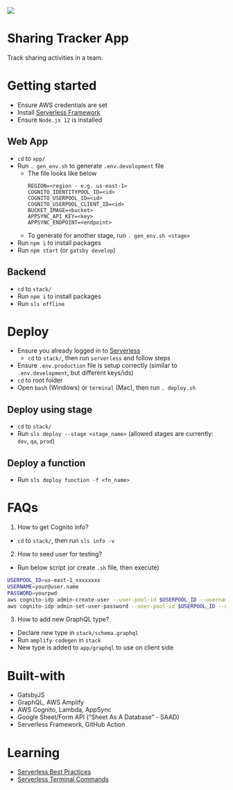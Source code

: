 ![](https://github.com/nguyen190887/badge-scanner-app/workflows/Build%20&%20Deploy/badge.svg)

# Sharing Tracker App
Track sharing activities in a team.

# Getting started
- Ensure AWS credentials are set
- Install [Serverless Framework](https://serverless.com/)
- Ensure `Node.js 12` is installed

## Web App
- `cd` to `app/`
- Run `. gen_env.sh` to generate `.env.devolopment` file
  - The file looks like below
    ```
    REGION=<region - e.g. us-east-1>
    COGNITO_IDENTITYPOOL_ID=<id>
    COGNITO_USERPOOL_ID=<id>
    COGNITO_USERPOOL_CLIENT_ID=<id>
    BUCKET_IMAGE=<bucket>
    APPSYNC_API_KEY=<key>
    APPSYNC_ENDPOINT=<endpoint>
    ```
  - To generate for another stage, run `. gen_env.sh <stage>`
- Run `npm i` to install packages
- Run `npm start` (or `gatsby develop`)

## Backend
- `cd` to `stack/`
- Run `npm i` to install packages
- Run `sls offline`

# Deploy
- Ensure you already logged in to [Serverless](https://dashboard.serverless.com/)
  - `cd` to `stack/`, then run `serverless` and follow steps
- Ensure `.env.production` file is setup correctly (similar to `.env.development`, but different keys/ids)
- `cd` to root folder
- Open `bash` (Windows) or `terminal` (Mac), then run `. deploy.sh`

## Deploy using stage
- `cd` to `stack/`
- Run `sls deploy --stage <stage_name>` (allowed stages are currently: `dev`, `qa`, `prod`)

## Deploy a function
- Run `sls deploy function -f <fn_name>`

# FAQs
1. How to get Cognito info?
  - `cd` to `stack/`, then run `sls info -v`

2. How to seed user for testing?
  - Run below script (or create `.sh` file, then execute)
  ```bash
  USERPOOL_ID=us-east-1_xxxxxxxx
  USERNAME=your@user.name
  PASSWORD=yourpwd
  aws cognito-idp admin-create-user --user-pool-id $USERPOOL_ID --username $USERNAME 
  aws cognito-idp admin-set-user-password --user-pool-id $USERPOOL_ID --username $USERNAME --password $PASSWORD --permanent
  ```

3. How to add new GraphQL type?
  - Declare new type in `stack/schema.graphql`
  - Run `amplify codegen` in `stack`
  - New type is added to `app/graphql` to use on client side 

# Built-with
- GatsbyJS
- GraphQL, AWS Amplify
- AWS Cognito, Lambda, AppSync
- Google Sheet/Form API (“Sheet As A Database” - SAAD)
- Serverless Framework, GitHub Action

# Learning
- [Serverless Best Practices](https://medium.com/@PaulDJohnston/serverless-best-practices-b3c97d551535)
- [Serverless Terminal Commands](https://lorenstewart.me/2017/09/19/serverless-framework-terminal-commands/)

